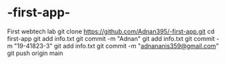 # -first-app-
First webtech lab
git clone https://github.com/Adnan395/-first-app.git
cd first-app
git add info.txt
git commit -m "Adnan"
git add info.txt
git commit -m "19-41823-3"
git add info.txt
git commit -m "adnananis359@gmail.com"
git push origin main
